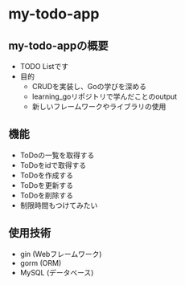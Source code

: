 # my-todo-app

## my-todo-appの概要
- TODO Listです
- 目的
  - CRUDを実装し、Goの学びを深める
  - learning_goリポジトリで学んだことのoutput
  - 新しいフレームワークやライブラリの使用

## 機能

- ToDoの一覧を取得する
- ToDoをidで取得する
- ToDoを作成する
- ToDoを更新する
- ToDoを削除する
- 制限時間もつけてみたい

## 使用技術

- gin (Webフレームワーク)
- gorm (ORM)
- MySQL (データベース)